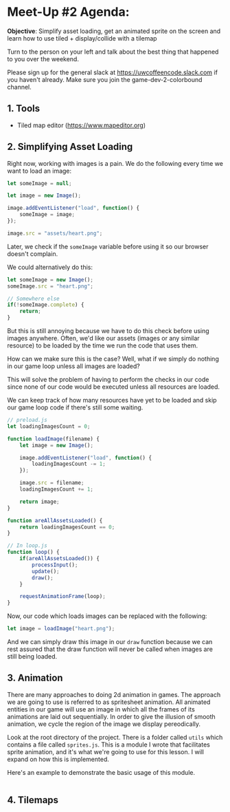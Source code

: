 # Meet-Up #2 Agenda:

**Objective**: Simplify asset loading, get an animated sprite on the screen and learn how to use tiled + display/collide with a tilemap

Turn to the person on your left and talk about the best thing that happened to you over the weekend.

Please sign up for the general slack at https://uwcoffeencode.slack.com if you haven't already. Make sure you
join the game-dev-2-colorbound channel.

## 1. Tools
* Tiled map editor (https://www.mapeditor.org)

## 2. Simplifying Asset Loading
Right now, working with images is a pain. We do the following every time we want to load an image:

```js
let someImage = null;

let image = new Image();

image.addEventListener("load", function() {
    someImage = image;
});

image.src = "assets/heart.png";
```

Later, we check if the `someImage` variable before using it so our browser doesn't complain.

We could alternatively do this:

```js
let someImage = new Image();
someImage.src = "heart.png";

// Somewhere else
if(!someImage.complete) {
    return;
}
```

But this is still annoying because we have to do this check before using images anywhere.
Often, we'd like our assets (images or any similar resource) to be loaded by the time we run the code that uses them.

How can we make sure this is the case?
Well, what if we simply do nothing in our game loop unless all images are loaded?

This will solve the problem of having to perform the checks in our code since none of our code
would be executed unless all resources are loaded.

We can keep track of how many resources have yet to be loaded and skip our game loop code if there's still some waiting.

```js
// preload.js
let loadingImagesCount = 0;

function loadImage(filename) {
    let image = new Image();

    image.addEventListener("load", function() {
        loadingImagesCount -= 1;
    });    

    image.src = filename;
    loadingImagesCount += 1;

    return image;
}

function areAllAssetsLoaded() {
    return loadingImagesCount == 0;
}

// In loop.js
function loop() {
    if(areAllAssetsLoaded()) {
        processInput();
        update();
        draw();
    }

    requestAnimationFrame(loop);
}
```

Now, our code which loads images can be replaced with the following:

```js
let image = loadImage("heart.png");
```

And we can simply draw this image in our `draw` function because we can rest assured that
the draw function will never be called when images are still being loaded.

## 3. Animation
There are many approaches to doing 2d animation in games. The approach we are going to use is referred to as spritesheet animation.
All animated entities in our game will use an image in which all the frames of its animations are 
laid out sequentially. In order to give the illusion of smooth animation, we cycle the region of the image we display
pereodically.

Look at the root directory of the project. There is a folder called `utils` which contains a file called `sprites.js`.
This is a module I wrote that facilitates sprite animation, and it's what we're going to use for this lesson. I will expand on how this
is implemented.

Here's an example to demonstrate the basic usage of this module.

```js

```

## 4. Tilemaps

